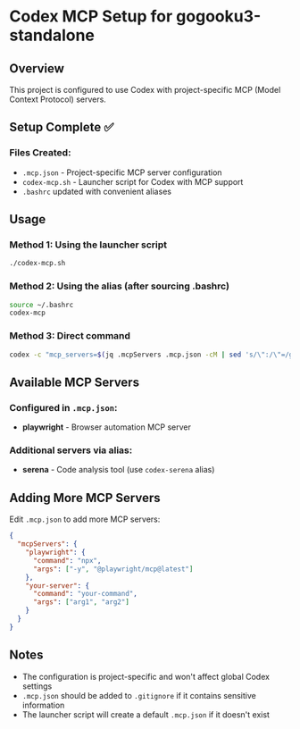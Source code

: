 # Codex MCP Setup for gogooku3-standalone

## Overview
This project is configured to use Codex with project-specific MCP (Model Context Protocol) servers.

## Setup Complete ✅

### Files Created:
- `.mcp.json` - Project-specific MCP server configuration
- `codex-mcp.sh` - Launcher script for Codex with MCP support
- `.bashrc` updated with convenient aliases

## Usage

### Method 1: Using the launcher script
```bash
./codex-mcp.sh
```

### Method 2: Using the alias (after sourcing .bashrc)
```bash
source ~/.bashrc
codex-mcp
```

### Method 3: Direct command
```bash
codex -c "mcp_servers=$(jq .mcpServers .mcp.json -cM | sed 's/\":/\"=/g')"
```

## Available MCP Servers

### Configured in `.mcp.json`:
- **playwright** - Browser automation MCP server

### Additional servers via alias:
- **serena** - Code analysis tool (use `codex-serena` alias)

## Adding More MCP Servers

Edit `.mcp.json` to add more MCP servers:

```json
{
  "mcpServers": {
    "playwright": {
      "command": "npx",
      "args": ["-y", "@playwright/mcp@latest"]
    },
    "your-server": {
      "command": "your-command",
      "args": ["arg1", "arg2"]
    }
  }
}
```

## Notes
- The configuration is project-specific and won't affect global Codex settings
- `.mcp.json` should be added to `.gitignore` if it contains sensitive information
- The launcher script will create a default `.mcp.json` if it doesn't exist